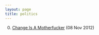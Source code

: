 ```yaml
---
layout: page
title: politics
---
```


0. [Change Is A Motherfucker](/bookmark/2012/11/08/change.html) (08 Nov 2012) 
